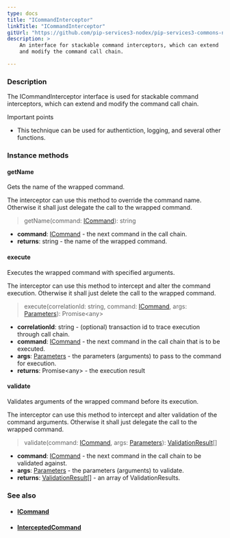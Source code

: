 ```yaml
---
type: docs
title: "ICommandInterceptor"
linkTitle: "ICommandInterceptor"
gitUrl: "https://github.com/pip-services3-nodex/pip-services3-commons-nodex"
description: > 
    An interface for stackable command interceptors, which can extend
    and modify the command call chain.

---
```


### Description

The ICommandInterceptor interface is used for stackable command interceptors, which can extend and modify the command call chain.

Important points

- This technique can be used for authentiction, logging, and several other functions.

### Instance methods

#### getName
Gets the name of the wrapped command.

The interceptor can use this method to override the command name.
Otherwise it shall just delegate the call to the wrapped command.

> getName(command: [ICommand](../icommand)): string

- **command**: [ICommand](../icommand) - the next command in the call chain.
- **returns**: string - the name of the wrapped command.

#### execute
Executes the wrapped command with specified arguments.

The interceptor can use this method to intercept and alter the command execution.
Otherwise it shall just delete the call to the wrapped command.

> execute(correlationId: string, command: [ICommand](../icommand), args: [Parameters](../../run/parameters)): Promise\<any\>

- **correlationId**: string - (optional) transaction id to trace execution through call chain.
- **command**: [ICommand](../icommand) - the next command in the call chain that is to be executed.
- **args**: [Parameters](../../run/parameters) - the parameters (arguments) to pass to the command for execution.
- **returns**: Promise\<any\> - the execution result

#### validate
Validates arguments of the wrapped command before its execution.

The interceptor can use this method to intercept and alter validation of the command arguments.
Otherwise it shall just delegate the call to the wrapped command.

> validate(command: [ICommand](../icommand), args: [Parameters](../../run/parameters)): [ValidationResult](../../validate/validation_result)[]

- **command**: [ICommand](../icommand) - the next command in the call chain to be validated against.
- **args**: [Parameters](../../run/parameters) - the parameters (arguments) to validate.
- **returns**: [ValidationResult](../../validate/validation_result)[] - an array of ValidationResults.


### See also
- #### [ICommand](../icommand)
- #### [InterceptedCommand](../intercepted_command)


